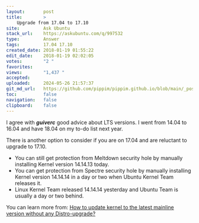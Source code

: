 ```yaml
---
layout:       post
title:        >
    Upgrade from 17.04 to 17.10
site:         Ask Ubuntu
stack_url:    https://askubuntu.com/q/997532
type:         Answer
tags:         17.04 17.10
created_date: 2018-01-19 01:55:22
edit_date:    2018-01-19 02:02:05
votes:        "2 "
favorites:    
views:        "1,437 "
accepted:     
uploaded:     2024-05-26 21:57:37
git_md_url:   https://github.com/pippim/pippim.github.io/blob/main/_posts/2018/2018-01-19-Upgrade-from-17.04-to-17.10.md
toc:          false
navigation:   false
clipboard:    false
---
```


I agree with ***guiverc*** good advice about LTS versions. I went from 14.04 to 16.04 and have 18.04 on my to-do list next year. 

There is another option to consider if you are on 17.04 and are reluctant to upgrade to 17.10. 

- You can still get protection from Meltdown security hole by manually installing Kernel version 14.14.13 today. 
- You can get protection from Spectre security hole by manually installing Kernel version 14.14.14 in a day or two when Ubuntu Kernel Team releases it.
- Linux Kernel Team released 14.14.14 yesterday and Ubuntu Team is usually a day or two behind.

You can learn more from: [How to update kernel to the latest mainline version without any Distro-upgrade?][1]


  [1]: https://askubuntu.com/questions/119080/how-to-update-kernel-to-the-latest-mainline-version-without-any-distro-upgrade
